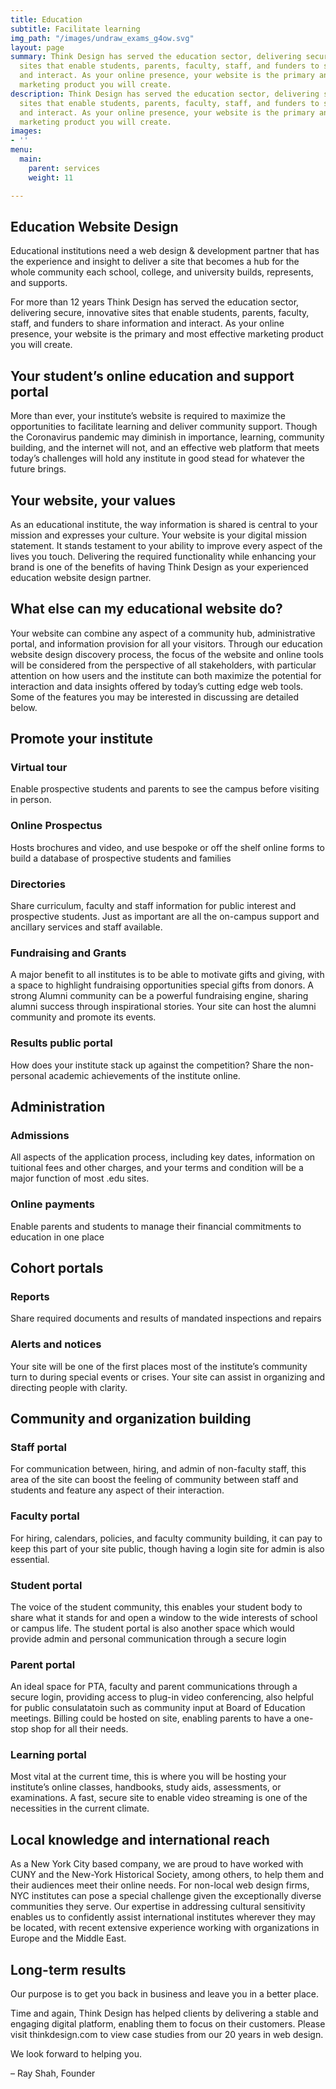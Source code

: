 ```yaml
---
title: Education
subtitle: Facilitate learning
img_path: "/images/undraw_exams_g4ow.svg"
layout: page
summary: Think Design has served the education sector, delivering secure, innovative
  sites that enable students, parents, faculty, staff, and funders to share information
  and interact. As your online presence, your website is the primary and most effective
  marketing product you will create.
description: Think Design has served the education sector, delivering secure, innovative
  sites that enable students, parents, faculty, staff, and funders to share information
  and interact. As your online presence, your website is the primary and most effective
  marketing product you will create.
images:
- ''
menu:
  main:
    parent: services
    weight: 11

---
```

## Education Website Design

Educational institutions need a web design & development partner that has the experience and insight to deliver a site that becomes a hub for the whole community each school, college, and university builds, represents, and supports.

For more than 12 years Think Design has served the education sector, delivering secure, innovative sites that enable students, parents, faculty, staff, and funders to share information and interact. As your online presence, your website is the primary and most effective marketing product you will create.

## Your student’s online education and support portal
More than ever, your institute’s website is required to maximize the opportunities to facilitate learning and deliver community support. Though the Coronavirus pandemic may diminish in importance, learning, community building, and the internet will not, and an effective web platform that meets today’s challenges will hold any institute in good stead for whatever the future brings.

## Your website, your values
As an educational institute, the way information is shared is central to your mission and expresses your culture. Your website is your digital mission statement. It stands testament to your ability to improve every aspect of the lives you touch. Delivering the required functionality while enhancing your brand is one of the benefits of having Think Design as your experienced education website design partner.

## What else can my educational website do?

Your website can combine any aspect of a community hub, administrative portal, and information provision for all your visitors. Through our education website design discovery process, the focus of the website and online tools will be considered from the perspective of all stakeholders, with particular attention on how users and the institute can both maximize the potential for interaction and data insights offered by today’s cutting edge web tools. Some of the features you may be interested in discussing are detailed below.

## Promote your institute
### Virtual tour
Enable prospective students and parents to see the campus before visiting in person.
### Online Prospectus
Hosts brochures and video, and use bespoke or off the shelf online forms to build a database of prospective students and families
### Directories
Share curriculum, faculty and staff information for public interest and prospective students. Just as important are all the on-campus support and ancillary services and staff available.
### Fundraising and Grants
A major benefit to all institutes is to be able to motivate gifts and giving, with a space to highlight fundraising opportunities special gifts from donors. A strong Alumni community can be a powerful fundraising engine, sharing alumni success through inspirational stories. Your site can host the alumni community and promote its events.
### Results public portal
How does your institute stack up against the competition? Share the non-personal academic achievements of the institute online.

## Administration
### Admissions
All aspects of the application process, including key dates, information on tuitional fees and other charges, and your terms and condition will be a major function of most .edu sites.
### Online payments
Enable parents and students to manage their financial commitments to education in one place

## Cohort portals
### Reports
Share required documents and results of mandated inspections and repairs
### Alerts and notices
Your site will be one of the first places most of the institute’s community turn to during special events or crises. Your site can assist in organizing and directing people with clarity.

## Community and organization building
### Staff portal
For communication between, hiring, and admin of non-faculty staff, this area of the site can boost the feeling of community between staff and students and feature any aspect of their interaction.
### Faculty portal
For hiring, calendars, policies, and faculty community building, it can pay to keep this part of your site public, though having a login site for admin is also essential.
### Student portal
The voice of the student community, this enables your student body to share what it stands for and open a window to the wide interests of school or campus life. The student portal is also another space which would provide admin and personal communication through a secure login 
### Parent portal
An ideal space for PTA, faculty and parent communications through a secure login, providing access to plug-in video conferencing, also helpful for public consulatatoin such as community input at Board of Education meetings. Billing could be hosted on site, enabling parents to have a one-stop shop for all their needs.
### Learning portal
Most vital at the current time, this is where you will be hosting your institute’s online classes, handbooks, study aids, assessments, or examinations. A fast, secure site to enable video streaming is one of the necessities in the current climate.


## Local knowledge and international reach
As a New York City based company, we are proud to have worked with CUNY and the New-York Historical Society, among others, to help them and their audiences meet their online needs. For non-local web design firms, NYC institutes can pose a special challenge given the exceptionally diverse communities they serve. Our expertise in addressing cultural sensitivity enables us to confidently assist international institutes wherever they may be located, with recent extensive experience working with organizations in Europe and the Middle East.


## Long-term results

Our purpose is to get you back in business and leave you in a better place.

Time and again, Think Design has helped clients by delivering a stable and engaging digital platform, enabling them to focus on their customers. Please visit thinkdesign.com to view case studies from our 20 years in web design.

We look forward to helping you.

– Ray Shah, Founder